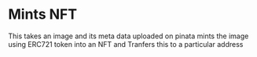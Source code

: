 # Mints NFT

This takes an image and its meta data uploaded on pinata
mints the image using ERC721 token into an NFT 
and Tranfers this to a particular address 

